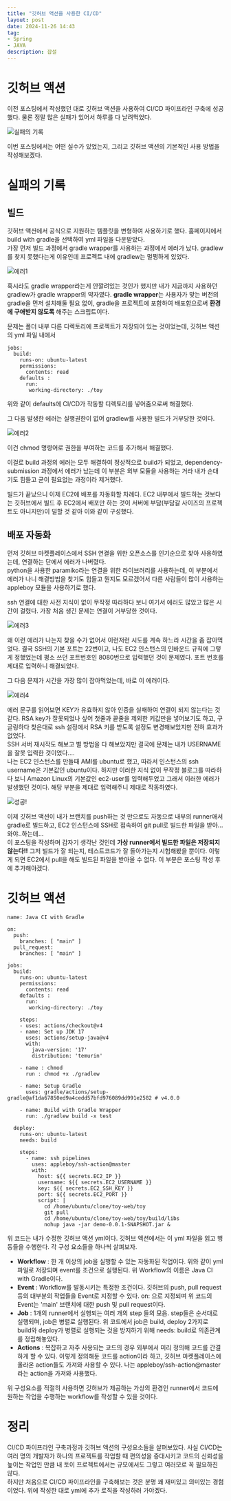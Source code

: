 ```yaml
---
title: "깃허브 액션을 사용한 CI/CD"
layout: post
date: 2024-11-26 14:43
tag:
- Spring
- JAVA
description: 잡설
---  
```


# 깃허브 액션  
이전 포스팅에서 작성했던 대로 깃허브 액션을 사용하여 CI/CD 파이프라인 구축에 성공했다. 물론 정말 많은 실패가 있어서 하루를 다 날려먹었다.  

![실패의 기록](/assets/img/실패의%20기록.jpg)  

이번 포스팅에서는 어떤 실수가 있었는지, 그리고 깃허브 액션의 기본적인 사용 방법을 작성해보겠다.  

# 실패의 기록  

## 빌드  
깃허브 액션에서 공식으로 지원하는 템플릿을 변형하여 사용하기로 했다. 홈페이지에서 build with gradle을 선택하여 yml 파일을 다운받았다.  
가장 먼저 빌드 과정에서 gradle wrapper를 사용하는 과정에서 에러가 났다. gradlew를 찾지 못했다는게 이유인데 프로젝트 내에 gradlew는 멀쩡하게 있었다.  

![에러1](/assets/img/깃허브%20액션%20에러1.png)  

혹시라도 gradle wrapper라는게 안깔려있는 것인가 했지만 내가 지금까지 사용하던 gradlew가 gradle wrapper의 약자였다. **gradle wrapper**는 사용자가 맞는 버전의 gradle을 먼저 설치해둘 필요 없이, gradle을 프로젝트에 포함하여 배포함으로써 **환경에 구애받지 않도록** 해주는 스크립트이다. 

문제는 폴더 내부 다른 디렉토리에 프로젝트가 저장되어 있는 것이었는데, 깃허브 액션의 yml 파일 내에서  

```
jobs:
  build:
    runs-on: ubuntu-latest
    permissions:
      contents: read
    defaults :
      run:
       working-directory: ./toy
```  

위와 같이 defaults에 CI/CD가 작동할 디렉토리를 넣어줌으로써 해결했다.  

그 다음 발생한 에러는 실행권한이 없어 gradlew를 사용한 빌드가 거부당한 것이다.  

![에러2](/assets/img/깃허브%20액션%20에러2.png)  

이건 chmod 명령어로 권한을 부여하는 코드를 추가해서 해결했다.  

이걸로 build 과정의 에러는 모두 해결하여 정상적으로 build가 되었고, dependency-submission 과정에서 에러가 났는데 이 부분은 외부 모듈을 사용하는 거라 내가 손대기도 힘들고 굳이 필요없는 과정이라 제거했다.  

빌드가 끝났으니 이제 EC2에 배포를 자동화할 차례다. EC2 내부에서 빌드하는 것보다는 깃허브에서 빌드 후 EC2에서 배포만 하는 것이 서버에 부담(부담갈 사이즈의 프로젝트도 아니지만)이 덜할 것 같아 이와 같이 구성했다.  

## 배포 자동화  
먼저 깃허브 마켓플레이스에서 SSH 연결을 위한 오픈소스를 인기순으로 찾아 사용하였는데, 연결하는 단에서 에러가 나버렸다.  
python을 사용한 paramiko라는 연결을 위한 라이브러리를 사용하는데, 이 부분에서 에러가 나니 해결방법을 찾기도 힘들고 뭔지도 모르겠어서 다른 사람들이 많이 사용하는 appleboy 모듈을 사용하기로 했다.  

ssh 연결에 대한 사전 지식이 없이 무작정 따라하다 보니 여기서 에러도 많았고 많은 시간이 걸렸다. 가장 처음 생긴 문제는 연결이 거부당한 것이다.  

![에러3](/assets/img/깃허브%20액션%20에러3.png)  

왜 이런 에러가 나는지 찾을 수가 없어서 이런저런 시도를 계속 하느라 시간을 좀 잡아먹었다. 결국 SSH의 기본 포트는 22번이고, 나도 EC2 인스턴스의 인바운드 규칙에 그렇게 정했었는데 평소 쓰던 포트번호인 8080번으로 입력했던 것이 문제였다. 포트 번호를 제대로 입력하니 해결되었다.  

그 다음 문제가 시간을 가장 많이 잡아먹었는데, 바로 이 에러이다.  

![에러4](/assets/img/깃허브%20액션%20에러4.png)  

에러 문구를 읽어보면 KEY가 유효하지 않아 인증을 실패하여 연결이 되지 않는다는 것 같다. RSA key가 잘못되었나 싶어 첫줄과 끝줄을 제외한 키값만을 넣어보기도 하고, 구글링하다 찾은대로 ssh 설정에서 RSA 키를 받도록 설정도 변경해보았지만 전혀 효과가 없었다.  
SSH 서버 재시작도 해보고 별 방법을 다 해보았지만 결국에 문제는 내가 USERNAME을 잘못 입력한 것이었다....  
나는 EC2 인스턴스를 만들때 AMI를 ubuntu로 했고, 따라서 인스턴스의 ssh username은 기본값인 ubuntu이다. 하지만 이러한 지식 없이 무작정 블로그를 따라하다 보니 Amazon Linux의 기본값인 ec2-user를 입력해두었고 그래서 이러한 에러가 발생했던 것이다. 해당 부분을 제대로 입력해주니 제대로 작동하였다.  

![성공!](/assets/img/깃허브%20액션%20성공.png)  

이제 깃허브 액션이 내가 브랜치를 push하는 것 만으로도 자동으로 내부의 runner애서 gradle로 빌드하고, EC2 인스턴스에 SSH로 접속하여 git pull로 빌드한 파일을 받아...와야..하는데...  
이 포스팅을 작성하며 갑자기 생각난 것인데 **가상 runner에서 빌드한 파일은 저장되지 않는다!!** 그저 빌드가 잘 되는지, 테스트코드가 잘 돌아가는지 시험해봤을 뿐이다. 이렇게 되면 EC2에서 pull을 해도 빌드된 파일을 받아올 수 없다. 이 부분은 포스팅 작성 후에 추가해야겠다.  

# 깃허브 액션  
```
name: Java CI with Gradle

on:
  push:
    branches: [ "main" ]
  pull_request:
    branches: [ "main" ]

jobs:
  build:
    runs-on: ubuntu-latest
    permissions:
      contents: read
    defaults :
      run:
       working-directory: ./toy

    steps:
    - uses: actions/checkout@v4
    - name: Set up JDK 17
      uses: actions/setup-java@v4
      with:
        java-version: '17'
        distribution: 'temurin'

    - name : chmod
      run : chmod +x ./gradlew

    - name: Setup Gradle
      uses: gradle/actions/setup-gradle@af1da67850ed9a4cedd57bfd976089dd991e2582 # v4.0.0

    - name: Build with Gradle Wrapper
      run: ./gradlew build -x test

  deploy:
    runs-on: ubuntu-latest
    needs: build

    steps:
      - name: ssh pipelines
        uses: appleboy/ssh-action@master
        with:
          host: ${{ secrets.EC2_IP }}
          username: ${{ secrets.EC2_USERNAME }}
          key: ${{ secrets.EC2_SSH_KEY }}
          port: ${{ secrets.EC2_PORT }}
          script: |
            cd /home/ubuntu/clone/toy-web/toy
            git pull
            cd /home/ubuntu/clone/toy-web/toy/build/libs
            nohup java -jar demo-0.0.1-SNAPSHOT.jar &
```  

위 코드는 내가 수정한 깃허브 액션 yml이다. 깃허브 액션에서는 이 yml 파일을 읽고 행동들을 수행한다. 각 구성 요소들을 하나씩 살펴보자.  

- **Workflow** : 한 개 이상의 job을 실행할 수 있는 자동화된 작업이다. 위와 같이 yml 파일로 저장되며 event를 조건으로 실행된다. 위 Workflow의 이름은 Java CI with Gradle이다.  
- **Event** : Workflow를 발동시키는 특정한 조건이다. 깃허브의 push, pull request 등의 대부분의 작업들을 Event로 지정할 수 있다. on: 으로 지정되며 위 코드의 Event는 'main' 브랜치에 대한 push 및 pull request이다.  
- **Job** : 1개의 runner에서 실행되는 여러 개의 step 들의 모음. step들은 순서대로 실행되며, job은 병렬로 실행된다. 위 코드에서 job은 build, deploy 2가지로 build와 deploy가 병렬로 실행되는 것을 방지하기 위해 needs: build로 의존관계를 정립해놓았다.  
- **Actions** : 복잡하고 자주 사용되는 코드의 경우 외부에서 미리 정의해 코드를 간결하게 할 수 있다. 이렇게 정의해둔 코드를 action이라 하고, 깃허브 마켓플레이스에 올라온 action들도 가져와 사용할 수 있다. 나는 appleboy/ssh-action@master라는 action을 가져와 사용했다.  

위 구성요소를 적절히 사용하면 깃허브가 제공하는 가상의 환경인 runner에서 코드에 원하는 작업을 수행하는 workflow를 작성할 수 있을 것이다.  

# 정리  
CI/CD 파이프라인 구축과정과 깃허브 액션의 구성요소들을 살펴보았다. 사실 CI/CD는 여러 명의 개발자가 하나의 프로젝트를 작업할 때 편의성을 증대시키고 코드의 신뢰성을 높이는 작업인 만큼 내 토이 프로젝트에서는 규모에서도 그렇고 여러모로 꼭 필요하진 않다.  
하지만 처음으로 CI/CD 파이프라인을 구축해보는 것은 분명 꽤 재미있고 의미있는 경험이었다. 위에 작성한 대로 yml에 추가 로직을 작성하러 가야겠다.